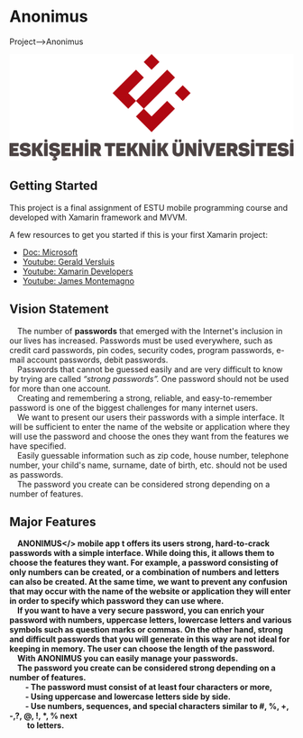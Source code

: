 # Anonimus

Project-->Anonimus

![Logo of ESTU](https://github.com/BatuhanSert/HerkesIcinSanat/blob/main/eskisehir-teknik-universitesi-logo-768x288.png)


## Getting Started

This project is a final assignment of ESTU mobile programming course and developed with Xamarin framework and MVVM.

A few resources to get you started if this is your first Xamarin project:

- [Doc: Microsoft](https://docs.microsoft.com/tr-tr/xamarin/get-started/what-is-xamarin)
- [Youtube: Gerald Versluis](https://www.youtube.com/c/GeraldVersluis)
- [Youtube: Xamarin Developers](https://www.youtube.com/c/XamarinDevelopers)
- [Youtube: James Montemagno](https://www.youtube.com/c/JamesMontemagno)

## Vision Statement

&emsp;The number of <b>passwords</b> that emerged with the Internet's inclusion in our lives has increased.
Passwords must be used everywhere, such as credit card passwords, pin codes, security codes,
program passwords, e-mail account passwords, debit passwords.<br />
&emsp;Passwords that cannot be guessed easily and are very difficult to know by trying are called
<i>“strong passwords”.</i> One password should not be used for more than one account.<br />
&emsp;Creating and remembering a strong, reliable, and easy-to-remember password is one of the
biggest challenges for many internet users.<br />
&emsp;We want to present our users their passwords with a simple interface. It will be sufficient to
enter the name of the website or application where they will use the password and choose the
ones they want from the features we have specified.<br />
&emsp;Easily guessable information such as zip code, house number, telephone number, your child's
name, surname, date of birth, etc. should not be used as passwords.<br />
&emsp;The password you create can be considered strong depending on a number of features.<br />

## Major Features

&emsp;<b>ANONIMUS</> mobile app t offers its users strong, hard-to-crack passwords with a simple
interface. While doing this, it allows them to choose the features they want. For example, a
password consisting of only numbers can be created, or a combination of numbers and letters
can also be created. At the same time, we want to prevent any confusion that may occur with
the name of the website or application they will enter in order to specify which password they
can use where.<br />
&emsp;If you want to have a very secure password, you can enrich your password with numbers,
uppercase letters, lowercase letters and various symbols such as question marks or commas.
On the other hand, strong and difficult passwords that you will generate in this way are not
ideal for keeping in memory. The user can choose the length of the password.<br />
&emsp;With ANONIMUS you can easily manage your passwords.<br />
&emsp;The password you create can be considered strong depending on a number of features.<br />
&emsp;&emsp;- The password must consist of at least four characters or more,<br />
&emsp;&emsp;- Using uppercase and lowercase letters side by side.<br />
&emsp;&emsp;- Use numbers, sequences, and special characters similar to #, %, +, -,?, @, !, *, % next <br />
&emsp;&emsp;&nbsp;to letters.<br />